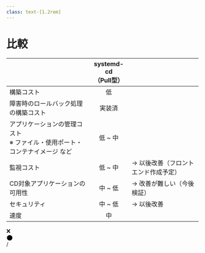 ```yaml
---
class: text-[1.2rem]
---
```


# 比較

| | <span class="text-xl">systemd-cd</span><br/><span class="text-sm">（Pull型）</span> | |
|-|:-:|:-|
| 構築コスト | <span class="text-green-500">低</span> |  |
| 障害時のロールバック処理の構築コスト | <span class="text-green-500">実装済</span> |  |
| アプリケーションの管理コスト<br /><span class="text-base opacity-70">※ ファイル・使用ポート・コンテナイメージ など</span> | <span class="text-green-500">低</span> ~ <span class="text-yellow-500">中</span> |  |
| 監視コスト | <span class="text-green-500">低</span> ~ <span class="text-yellow-500">中</span> | → 以後改善<span class="text-sm">（フロントエンド作成予定）</span> |
| CD対象アプリケーションの可用性 | <span class="text-yellow-500">中</span> ~ <span class="text-red-500">低</span> | → 改善が難しい<span class="text-sm">（今後検証）</span> |
| セキュリティ| <span class="text-yellow-500">中</span> ~ <span class="text-red-500">低</span> | → 以後改善 |
| 速度| <span class="text-yellow-500">中</span> |

<div class="absolute top-1 right-16 flex items-center gap-3 mt-8">
  <div class="text-sm">❌</div>
  <div class="flex w-[80px] h-[6px]">
    <div class="h-full w-full bg-gradient-to-r from-red-500 to-yellow-500 rounded-l-xl"></div>
    <div class="h-full w-full bg-gradient-to-r from-yellow-500 to-green-500 rounded-r-xl"></div>
  </div>
  <svg width="17" height="17" viewBox="0 0 18 18" xmlns="http://www.w3.org/2000/svg" class="stroke-green-500 fill-none">
    <path d="M16.5 9C16.5 9.98491 16.306 10.9602 15.9291 11.8701C15.5522 12.7801 14.9997 13.6069 14.3033 14.3033C13.6069 14.9997 12.7801 15.5522 11.8701 15.9291C10.9602 16.306 9.98491 16.5 9 16.5C8.01509 16.5 7.03982 16.306 6.12987 15.9291C5.21993 15.5522 4.39314 14.9997 3.6967 14.3033C3.00026 13.6069 2.44781 12.7801 2.0709 11.8701C1.69399 10.9602 1.5 9.98491 1.5 9C1.5 7.01088 2.29018 5.10322 3.6967 3.6967C5.10322 2.29018 7.01088 1.5 9 1.5C10.9891 1.5 12.8968 2.29018 14.3033 3.6967C15.7098 5.10322 16.5 7.01088 16.5 9Z" stroke-width="3" stroke-linecap="round" stroke-linejoin="round"/>
  </svg>
</div>

<div
  class="absolute bottom-[1rem] right-[1rem] text-[1rem]"
>
  <SlideCurrentNo /> / <SlidesTotal />
</div>

